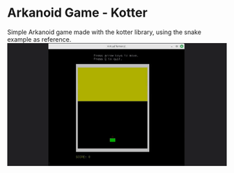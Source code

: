 # Arkanoid Game - Kotter

Simple Arkanoid game made with the kotter library, using the snake example as reference. 
![arnakoid-showcase.gif](arnakoid-showcase.gif)